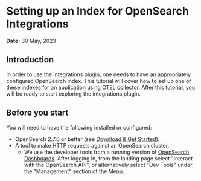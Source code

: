 # Setting up an Index for OpenSearch Integrations

**Date:** 30 May, 2023

## Introduction

In order to use the integrations plugin, one needs to have an appropriately configured OpenSearch index.
This tutorial will cover how to set up one of these indexes for an application using OTEL collector.
After this tutorial, you will be ready to start exploring the integrations plugin.

## Before you start

You will need to have the following installed or configured:

- OpenSearch 2.7.0 or better (see [Download & Get Started](https://opensearch.org/versions/opensearch-2-7-0.html)).
- A tool to make HTTP requests against an OpenSearch cluster.
    - We use the developer tools from a running version of [OpenSearch Dashboards](https://opensearch.org/versions/opensearch-2-7-0.html#opensearch-dashboards).
      After logging in, from the landing page select "Interact with the OpenSearch API", or alternatively select "Dev Tools" under the "Management" section of the Menu.


